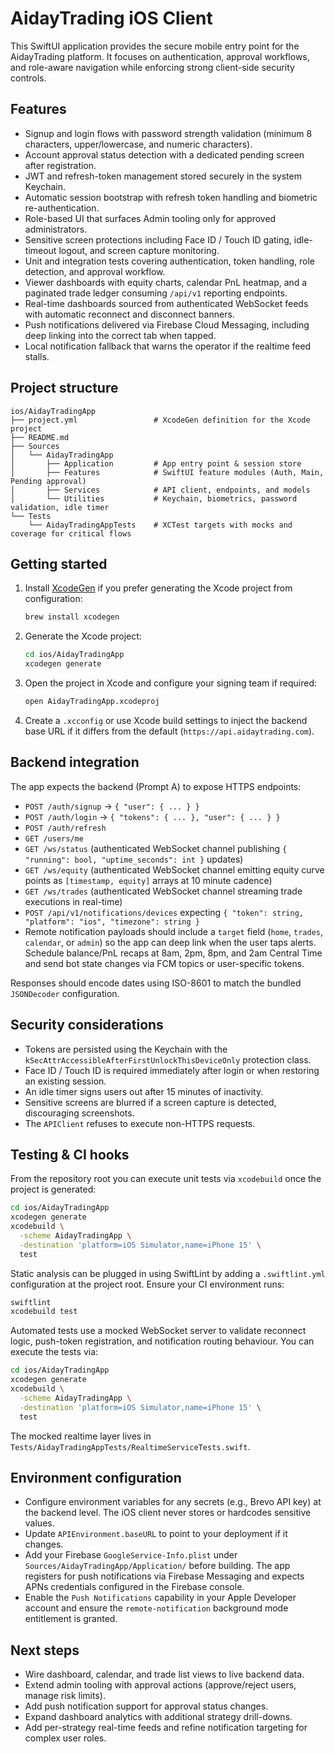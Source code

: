 # AidayTrading iOS Client

This SwiftUI application provides the secure mobile entry point for the AidayTrading platform. It focuses on authentication, approval workflows, and role-aware navigation while enforcing strong client-side security controls.

## Features

- Signup and login flows with password strength validation (minimum 8 characters, upper/lowercase, and numeric characters).
- Account approval status detection with a dedicated pending screen after registration.
- JWT and refresh-token management stored securely in the system Keychain.
- Automatic session bootstrap with refresh token handling and biometric re-authentication.
- Role-based UI that surfaces Admin tooling only for approved administrators.
- Sensitive screen protections including Face ID / Touch ID gating, idle-timeout logout, and screen capture monitoring.
- Unit and integration tests covering authentication, token handling, role detection, and approval workflow.
- Viewer dashboards with equity charts, calendar PnL heatmap, and a paginated trade ledger consuming `/api/v1` reporting endpoints.
- Real-time dashboards sourced from authenticated WebSocket feeds with automatic reconnect and disconnect banners.
- Push notifications delivered via Firebase Cloud Messaging, including deep linking into the correct tab when tapped.
- Local notification fallback that warns the operator if the realtime feed stalls.

## Project structure

```
ios/AidayTradingApp
├── project.yml                 # XcodeGen definition for the Xcode project
├── README.md
├── Sources
│   └── AidayTradingApp
│       ├── Application         # App entry point & session store
│       ├── Features            # SwiftUI feature modules (Auth, Main, Pending approval)
│       ├── Services            # API client, endpoints, and models
│       └── Utilities           # Keychain, biometrics, password validation, idle timer
└── Tests
    └── AidayTradingAppTests    # XCTest targets with mocks and coverage for critical flows
```

## Getting started

1. Install [XcodeGen](https://github.com/yonaskolb/XcodeGen) if you prefer generating the Xcode project from configuration:

   ```bash
   brew install xcodegen
   ```

2. Generate the Xcode project:

   ```bash
   cd ios/AidayTradingApp
   xcodegen generate
   ```

3. Open the project in Xcode and configure your signing team if required:

   ```bash
   open AidayTradingApp.xcodeproj
   ```

4. Create a `.xcconfig` or use Xcode build settings to inject the backend base URL if it differs from the default (`https://api.aidaytrading.com`).

## Backend integration

The app expects the backend (Prompt A) to expose HTTPS endpoints:

- `POST /auth/signup` → `{ "user": { ... } }`
- `POST /auth/login`  → `{ "tokens": { ... }, "user": { ... } }`
- `POST /auth/refresh`
- `GET /users/me`
- `GET /ws/status` (authenticated WebSocket channel publishing `{ "running": bool, "uptime_seconds": int }` updates)
- `GET /ws/equity` (authenticated WebSocket channel emitting equity curve points as `[timestamp, equity]` arrays at 10 minute cadence)
- `GET /ws/trades` (authenticated WebSocket channel streaming trade executions in real-time)
- `POST /api/v1/notifications/devices` expecting `{ "token": string, "platform": "ios", "timezone": string }`
- Remote notification payloads should include a `target` field (`home`, `trades`, `calendar`, or `admin`) so the app can deep link when the user taps alerts. Schedule balance/PnL recaps at 8am, 2pm, 8pm, and 2am Central Time and send bot state changes via FCM topics or user-specific tokens.

Responses should encode dates using ISO-8601 to match the bundled `JSONDecoder` configuration.

## Security considerations

- Tokens are persisted using the Keychain with the `kSecAttrAccessibleAfterFirstUnlockThisDeviceOnly` protection class.
- Face ID / Touch ID is required immediately after login or when restoring an existing session.
- An idle timer signs users out after 15 minutes of inactivity.
- Sensitive screens are blurred if a screen capture is detected, discouraging screenshots.
- The `APIClient` refuses to execute non-HTTPS requests.

## Testing & CI hooks

From the repository root you can execute unit tests via `xcodebuild` once the project is generated:

```bash
cd ios/AidayTradingApp
xcodegen generate
xcodebuild \
  -scheme AidayTradingApp \
  -destination 'platform=iOS Simulator,name=iPhone 15' \
  test
```

Static analysis can be plugged in using SwiftLint by adding a `.swiftlint.yml` configuration at the project root. Ensure your CI environment runs:

```bash
swiftlint
xcodebuild test
```

Automated tests use a mocked WebSocket server to validate reconnect logic, push-token registration, and notification routing behaviour. You can execute the tests via:

```bash
cd ios/AidayTradingApp
xcodegen generate
xcodebuild \
  -scheme AidayTradingApp \
  -destination 'platform=iOS Simulator,name=iPhone 15' \
  test
```

The mocked realtime layer lives in `Tests/AidayTradingAppTests/RealtimeServiceTests.swift`.

## Environment configuration

- Configure environment variables for any secrets (e.g., Brevo API key) at the backend level. The iOS client never stores or hardcodes sensitive values.
- Update `APIEnvironment.baseURL` to point to your deployment if it changes.
- Add your Firebase `GoogleService-Info.plist` under `Sources/AidayTradingApp/Application/` before building. The app registers for push notifications via Firebase Messaging and expects APNs credentials configured in the Firebase console.
- Enable the `Push Notifications` capability in your Apple Developer account and ensure the `remote-notification` background mode entitlement is granted.

## Next steps

- Wire dashboard, calendar, and trade list views to live backend data.
- Extend admin tooling with approval actions (approve/reject users, manage risk limits).
- Add push notification support for approval status changes.
- Expand dashboard analytics with additional strategy drill-downs.
- Add per-strategy real-time feeds and refine notification targeting for complex user roles.
